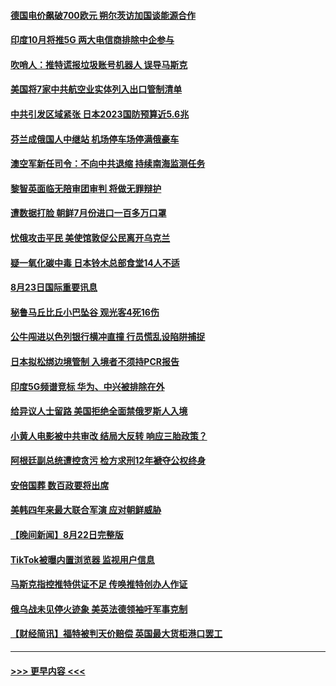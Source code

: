 #### [德国电价飙破700欧元 朔尔茨访加国谈能源合作](../pages/prog202/a103509292.md?t=08240251) 
#### [印度10月将推5G 两大电信商排除中企参与](../pages/prog202/a103509282.md?t=08240251) 
#### [吹哨人：推特谎报垃圾账号机器人 误导马斯克](../pages/prog202/a103509237.md?t=08240251) 
#### [美国将7家中共航空业实体列入出口管制清单](../pages/prog202/a103509144.md?t=08240251) 
#### [中共引发区域紧张 日本2023国防预算近5.6兆](../pages/prog202/a103509113.md?t=08240251) 
#### [芬兰成俄国人中继站 机场停车场停满俄豪车](../pages/prog202/a103509023.md?t=08240251) 
#### [澳空军新任司令：不向中共退缩 持续南海监测任务](../pages/prog202/a103509114.md?t=08240251) 
#### [黎智英面临无陪审团审判 将做无罪辩护](../pages/prog202/a103509039.md?t=08240251) 
#### [遭数据打脸 朝鲜7月份进口一百多万口罩](../pages/prog202/a103509030.md?t=08240251) 
#### [忧俄攻击平民 美使馆敦促公民离开乌克兰](../pages/prog202/a103509025.md?t=08240251) 
#### [疑一氧化碳中毒 日本铃木总部食堂14人不适](../pages/prog202/a103508980.md?t=08240251) 
#### [8月23日国际重要讯息](../pages/prog202/a103508981.md?t=08240251) 
#### [秘鲁马丘比丘小巴坠谷 观光客4死16伤](../pages/prog202/a103508957.md?t=08240251) 
#### [公牛闯进以色列银行横冲直撞 行员慌乱设陷阱捕捉](../pages/prog202/a103508937.md?t=08240251) 
#### [日本拟松绑边境管制 入境者不须持PCR报告](../pages/prog202/a103508929.md?t=08240251) 
#### [印度5G频谱竞标 华为、中兴被排除在外](../pages/prog202/a103508924.md?t=08240251) 
#### [给异议人士留路 美国拒绝全面禁俄罗斯人入境](../pages/prog202/a103508909.md?t=08240251) 
#### [小黄人电影被中共审改 结局大反转 响应三胎政策？](../pages/prog202/a103508415.md?t=08240251) 
#### [阿根廷副总统遭控贪污 检方求刑12年褫夺公权终身](../pages/prog202/a103508871.md?t=08240251) 
#### [安倍国葬 数百政要将出席](../pages/prog202/a103508791.md?t=08240251) 
#### [美韩四年来最大联合军演 应对朝鲜威胁](../pages/prog202/a103508783.md?t=08240251) 
#### [【晚间新闻】8月22日完整版](../pages/prog202/a103508774.md?t=08240251) 
#### [TikTok被曝内置浏览器 监视用户信息](../pages/prog202/a103508661.md?t=08240251) 
#### [马斯克指控推特供证不足 传唤推特创办人作证](../pages/prog202/a103508520.md?t=08240251) 
#### [俄乌战未见停火迹象 美英法德领袖吁军事克制](../pages/prog202/a103508465.md?t=08240251) 
#### [【财经简讯】福特被判天价赔偿 英国最大货柜港口罢工](../pages/prog202/a103508471.md?t=08240251) 

----
#### [ >>> 更早内容 <<< ](../indexes/prog202-earlier.md)
